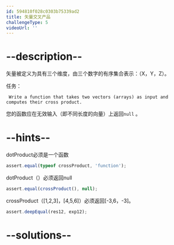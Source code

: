 ```yaml
---
id: 594810f028c0303b75339ad2
title: 矢量交叉产品
challengeType: 5
videoUrl: ''
---
```


# --description--

矢量被定义为具有三个维度，由三个数字的有序集合表示：（X，Y，Z）。

任务：

```
 Write a function that takes two vectors (arrays) as input and computes their cross product. 
```

您的函数应在无效输入（即不同长度的向量）上返回`null` 。

# --hints--

dotProduct必须是一个函数

```js
assert.equal(typeof crossProduct, 'function');
```

dotProduct（）必须返回null

```js
assert.equal(crossProduct(), null);
```

crossProduct（[1,2,3]，[4,5,6]）必须返回[-3,6，-3]。

```js
assert.deepEqual(res12, exp12);
```

# --solutions--


